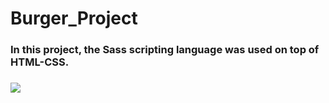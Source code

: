 # Burger_Project
<h3>In this project, the Sass scripting language was used on top of HTML-CSS.<h3>
  
  
  
  
  
  
  ![](screen.gif)
